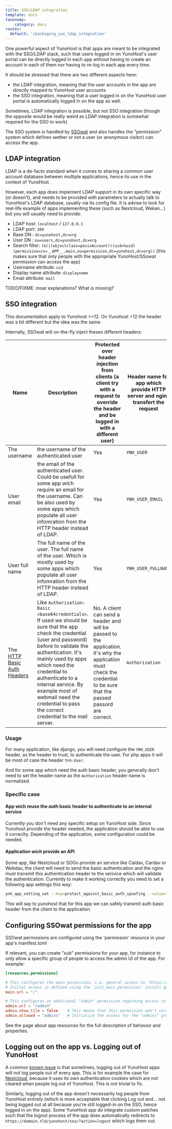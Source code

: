 ```yaml
---
title: SSO/LDAP integration
template: docs
taxonomy:
    category: docs
routes:
  default: '/packaging_sso_ldap_integration'
---
```


One powerful aspect of YunoHost is that apps are meant to be integrated with the SSO/LDAP stack, such that users logged in on YunoHost's user portal can be directly logged in each app without having to create an account in each of them nor having to re-log in each app every time.

It should be stressed that there are two different aspects here:

- the LDAP integration, meaning that the user accounts in the app are directly mapped to YunoHost user accounts
- the SSO integration, meaning that a user logged in on the YunoHost user portal is automatically logged in on the app as well.

Sometimes, LDAP integration is possible, but not SSO integration (though the opposite would be really weird as LDAP integration is somewhat required for the SSO to work)

The SSO system is handled by [SSOwat](https://github.com/YunoHost/ssowat) and also handles the "permission" system which defines wether or not a user (or anonymous visitor) can access the app.

## LDAP integration

LDAP is a de-facto standard when it comes to sharing a common user account database between multiple applications, hence its use in the context of YunoHost.

However, each app does implement LDAP support in its own specific way (or doesn't), and needs to be provided with parameters to actually talk to YunoHost's LDAP database, usually via its config file. It is advise to look for real-life example of apps implementing these (such as Nextcloud, Wekan...) but you will usually need to provide:

- LDAP host: `localhost` / `127.0.0.1`
- LDAP port: `389`
- Base DN : `dc=yunohost,dc=org`
- User DN : `ou=users,dc=yunohost,dc=org`
- Search filter: `(&(|(objectclass=posixAccount))(uid=%uid)(permission=cn=__APP__.main,ou=permission,dc=yunohost,dc=org))` (this makes sure that only people with the appropriate YunoHost/SSowat permission can access the app)
- Username attribute: `uid`
- Display name attribute: `displayname`
- Email attribute: `mail`

TODO/FIXME: moar explanations? What is missing?

## SSO integration

This documentation apply to Yunohost >=12. On Yunohost <12 the header was a bit different but the idea was the same.

Internally, SSOwat will on-the-fly inject theses different headers:

|Name|Description|Protected over header injection from clients (a client try with a request to override the header and be logged in with a different user)|Header name for app which provide HTTP server and nginx transfert the request|How to get with php App|
|----|----|----|----|----|
|The username|the username of the authenticated user|Yes|`YNH_USER`|with `getallheaders()["Ynh-User"]` or `$_SERVER["HTTP_YNH_USER"]`|
|User email|the email of the authenticated user. Could be usefull for some app wich require an email for the username. Can be also used by some apps which populate all user infomration from the HTTP header instead of LDAP.|Yes|`YNH_USER_EMAIL`|with `getallheaders()["Ynh-User-Email"]` or `$_SERVER["HTTP_YNH_USER_EMAIL"]`|
|User full name|The full name of the user. The full name of the user. Which is mostly used by some apps which populate all user infomration from the HTTP header instead of LDAP.|Yes|`YNH_USER_FULLNAME`|with `getallheaders()["Ynh-User-Fullname"]` or `$_SERVER["HTTP_YNH_USER_FULLNAME"]`|
|The [HTTP Basic Auth Headers](https://en.wikipedia.org/wiki/Basic_access_authentication)|Like `Authorization: Basic <base64credentials>`. If used we should be sure that the app check the credential (user and password) before to validate the authentication. It's mainly used by apps which need the credential to authenticate to a internal service. By example most of webmail need the credential to pass the correct credential to the mail server.|No. A client can send a header and will be passed to the application. It's why the application must check the credential to be sure that the passed passord are correct.|`Authorization`|with `getallheaders()["Authorization"]` or `$_SERVER["HTTP_AUTHORIZATION"]`|

### Usage

For many application, like django, you will need configure the `YNH_USER` header, as the header to trust, to authenticate the user. For php apps it will be most of case the header `Ynh-User`.

And for some app which need the auth basic header, you generally don't need to set the header name as the `Authorization` header name is normalized.

### Specific case

#### App wich reuse the auth basic header to authenticate to an internal service

Currently you don't need any specific setup on YunoHost side. Since Yunohost provide the header needed, the application should be able to use it correclty. Depending of the application, some configuration could be needed.

#### Application wich provide an API

Some app, like Nextcloud or SOGo provide an service like Caldav, Cardav or Webdav, the client will need to send the basic authentication and the nginx must transmit this authentication header to the serivice which will validate the authentication. Currently to make it working correctly you need to set a following app settings this way:
```bash
ynh_app_setting_set --key=protect_against_basic_auth_spoofing --value=false
```
This will say to yunohost that for this app we can safely transmit auth basic header from the client to the application.

## Configuring SSOwat permissions for the app

SSOwat permissions are configured using the 'permission' resource in your app's manifest.toml

If relevant, you can create "sub" permissions for your app, for instance to only allow a specific group of people to access the admin UI of the app. For example:

```toml
[resources.permissions]

# This configures the main permission, i.e. general access to `https://domain.tld/$app/`
# Initial access is defined using the `init_main_permission` install question.
main.url = "/"

# This configures an additional "admin" permission regarding access to `https://domain.tld/$app/admin`
admin.url = "/admin"
admin.show_tile = false    # This means that this permission won't correspond to a tile in YunoHost's user portal
admin.allowed = "admins"   # Initialize the access for the "admins" group ... You can also use an install question called `init_admin_permission` to let the server admin choose this.
```

See the page about app resources for the full description of behavior and properties.

## Logging out on the app vs. Logging out of YunoHost

A common [known issue](https://github.com/YunoHost/issues/issues/501) is that sometimes, logging out of YunoHost apps will not log people out of every app. This is for example the case for [Nextcloud](https://github.com/YunoHost-Apps/nextcloud_ynh/issues/19), because it uses its own authentication cookies which are not cleared when people log out of YunoHost. This is not trivial to fix.

Similarly, logging out of the app doesn't necessarily log people from YunoHost entirely (which is more acceptable that clicking Log out and... not being logged out at all because you're still logged-in on the SSO, hence logged in on the app). Some YunoHost app do integrate custom patches such that the logout process of the app does automatically redirects to `https://domain.tld/yunohost/sso/?action=logout` which logs them out.
